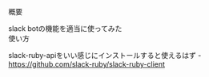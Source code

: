 概要

slack botの機能を適当に使ってみた  
使い方

slack-ruby-apiをいい感じにインストールすると使えるはず
-https://github.com/slack-ruby/slack-ruby-client